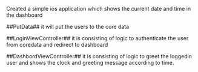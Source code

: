 Created a simple ios application which shows the current date and time in the dashboard

##PutData##
it will put the users to the core data

##LoginViewController##
it is consisting of logic to authenticate the user from coredata and redirect to dashboard

##DashbordViewController##
it is consisting of logic to greet the loggedin user and shows the clock and greeting message according to time.
